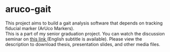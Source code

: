 # aruco-gait
This project aims to build a gait analysis software that depends on tracking fiducial marker (ArUco Markers).\
This is a part of my senior graduation project. You can watch the discussion seminar on <a href="https://www.youtube.com/watch?v=FoEWXbFdYEc"> this link </a> (English subtitle is available). Please view the description to download thesis, presentation slides, and other media files.

